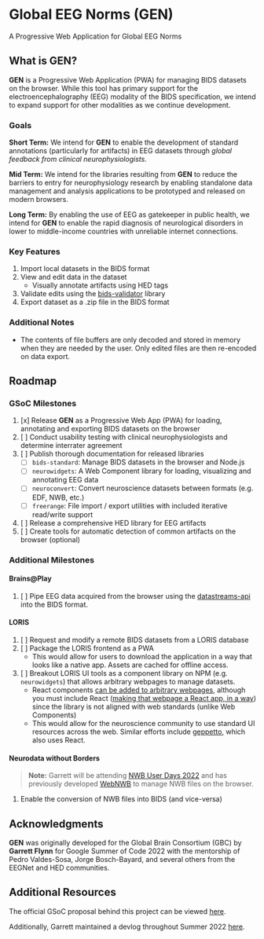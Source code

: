 # Global EEG Norms (GEN)
A Progressive Web Application for Global EEG Norms

## What is GEN?
**GEN** is a Progressive Web Application (PWA) for managing BIDS datasets on the browser. While this tool has primary support for the electroencephalography (EEG) modality of the BIDS specification, we intend to expand support for other modalities as we continue development.

### Goals
**Short Term:** We intend for **GEN** to enable the development of standard annotations (particularly for artifacts) in EEG datasets through *global feedback from clinical neurophysiologists*.

**Mid Term:** We intend for the libraries resulting from **GEN** to reduce the barriers to entry for neurophysiology research by enabling standalone data management and analysis applications to be prototyped and released on modern browsers.

**Long Term:**  By enabling the use of EEG as gatekeeper in public health, we intend for **GEN** to enable the rapid diagnosis of neurological disorders in lower to middle-income countries with unreliable internet connections.

### Key Features
1. Import local datasets in the BIDS format
2. View and edit data in the dataset
    - Visually annotate artifacts using HED tags
3. Validate edits using the [bids-validator](https://github.com/bids-standard/bids-validator/tree/master/bids-validator) library
4. Export dataset as a .zip file in the BIDS format

### Additional Notes
- The contents of file buffers are only decoded and stored in memory when they are needed by the user. Only edited files are then re-encoded on data export.

## Roadmap
### GSoC Milestones
1. [x] Release **GEN** as a Progressive Web App (PWA) for loading, annotating and exporting BIDS datasets on the browser
2. [ ] Conduct usability testing with clinical neurophysiologists and determine interrater agreement
3. [ ] Publish thorough documentation for released libraries
    - [ ] `bids-standard`: Manage BIDS datasets in the browser and Node.js
    - [ ] `neurowidgets`: A Web Component library for loading, visualizing and annotating EEG data 
    - [ ] `neuroconvert`: Convert neuroscience datasets between formats (e.g. EDF, NWB, etc.)
    - [ ] `freerange`: File import / export utilities with included iterative read/write support
4. [ ] Release a comprehensive HED library for EEG artifacts
5. [ ] Create tools for automatic detection of common artifacts on the browser (optional)

### Additional Milestones
#### Brains@Play
1. [ ] Pipe EEG data acquired from the browser using the [datastreams-api](https://github.com/brainsatplay/datastreams-api) into the BIDS format.

#### LORIS
1. [ ] Request and modify a remote BIDS datasets from a LORIS database 
2. [ ] Package the LORIS frontend as a PWA
    - This would allow for users to download the application in a way that looks like a native app. Assets are cached for offline access.
3. [ ] Breakout LORIS UI tools as a component library on NPM (e.g. `neurowidgets`) that allows arbitrary webpages to manage datasets.
    - React components [can be added to arbitrary webpages](https://reactarmory.com/answers/how-to-integrate-react-into-existing-app), although you must include React ([making that webpage a React app, in a way](https://blog.logrocket.com/react-vs-web-components/)) since the library is not aligned with web standards (unlike Web Components)
    - This would allow for the neuroscience community to use standard UI resources across the web. Similar efforts include [geppetto](https://github.com/MetaCell/geppetto-meta), which also uses React.


#### Neurodata without Borders
> **Note:** Garrett will be attending [NWB User Days 2022](https://neurodatawithoutborders.github.io/nwb_hackathons/HCK13_2022_Janelia/) and has previously developed [WebNWB](https://github.com/brainsatplay/webnwb) to manage NWB files on the browser.

1. Enable the conversion of NWB files into BIDS (and vice-versa)

## Acknowledgments
**GEN** was originally developed for the Global Brain Consortium (GBC) by **Garrett Flynn** for Google Summer of Code 2022 with the mentorship of Pedro Valdes-Sosa, Jorge Bosch-Bayard, and several others from the EEGNet and HED communities.


## Additional Resources
The official GSoC proposal behind this project can be viewed [here](https://summerofcode.withgoogle.com/programs/2022/projects/WOkMdu9V).

Additionally, Garrett maintained a devlog throughout Summer 2022 [here](https://github.com/garrettmflynn/gsoc).
